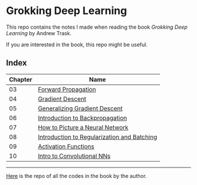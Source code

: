 # Grokking Deep Learning

This repo contains the notes I made when reading the book *Grokking Deep Learning* by Andrew Trask.

If you are interested in the book, this repo might be useful. 





## Index

| Chapter      | Name | 
| ----------- | ----------- |
| 03 | [Forward Propagation](https://github.com/s0mnaths/Grokking-Deep-Learning/blob/master/03%20-%20Forward%20Propagation/03%20-%20Forward%20Propagation.md)        |
| 04 | [Gradient Descent](https://github.com/s0mnaths/Grokking-Deep-Learning/blob/master/04%20-%20Gradient%20Descent/04%20-%20Gradient%20Descent.md)        |
| 05 | [Generalizing Gradient Descent](https://github.com/s0mnaths/Grokking-Deep-Learning/blob/master/05%20-%20Generalizing%20Gradient%20Descent/05%20-%20Generalizing%20Gradient%20Descent.md)        |
| 06 | [Introduction to Backpropagation](https://github.com/s0mnaths/Grokking-Deep-Learning/blob/master/06%20-%20Introduction%20to%20Backpropagation/06%20-%20Introduction%20to%20Back%20Propagation.md)        |
| 07 | [How to Picture a Neural Network](https://github.com/s0mnaths/Grokking-Deep-Learning/blob/master/07%20-%20How%20to%20Picture%20Neural%20Networks/07%20-%20How%20to%20Picture%20a%20Neural%20Network.md)        |
| 08 | [Introduction to Regularization and Batching](https://github.com/s0mnaths/Grokking-Deep-Learning/blob/master/08%20-%20Introduction%20to%20Regularization%20and%20Batching/08%20-%20Introduction%20to%20Regularization%20and%20Batching.md)        |
| 09 | [Activation Functions](https://github.com/s0mnaths/Grokking-Deep-Learning/blob/master/09%20-%20Activation%20Functions/09%20-%20Activation%20Functions.md)        |
| 10 | [Intro to Convolutional NNs](https://github.com/s0mnaths/Grokking-Deep-Learning/blob/master/10%20-%20Intro%20to%20Convolutional%20NNs/10%20-%20Intro%20to%20Convolutional%20Neural%20Networks.md) |


---

[Here](https://github.com/iamtrask/Grokking-Deep-Learning) is the repo of all the codes in the book by the author.
